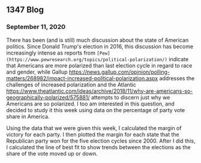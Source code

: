 ## 1347 Blog

### September 11, 2020

There has been (and is still) much discussion about the state of American politics. Since Donald Trump's election in 2016, this discussion has become increasingly 
intense as reports from ```[Pew] (https://www.pewresearch.org/topics/political-polarization/)``` indicate that Americans are more polarized than last election cycle 
in regard to race and gender, while Gallup https://news.gallup.com/opinion/polling-matters/268982/impact-increased-political-polarization.aspx addresses the 
challenges
of increased polarization and the Atlantic https://www.theatlantic.com/ideas/archive/2018/11/why-are-americans-so-geographically-polarized/575881/ attempts to 
discern just why we Americans are so polarized. I too am interested in this question, and decided to study it this week using data on the percentage of party vote
share in America. 

Using the data that we were given this week, I calculated the margin of victory for each party. I then plotted the margin for each state that the Republican party
won for the five election cycles since 2000. After I did this, I calculated the line of best fit to show trends between the elections as the share of the vote 
moved up or down. 
